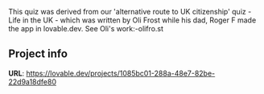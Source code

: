 This quiz was derived from our 'alternative route to UK citizenship' quiz - Life in the UK - 
which was written by Oli Frost while his dad, Roger F made the app in lovable.dev. See Oli's work:-olifro.st





## Project info

**URL**: https://lovable.dev/projects/1085bc01-288a-48e7-82be-22d9a18dfe80
